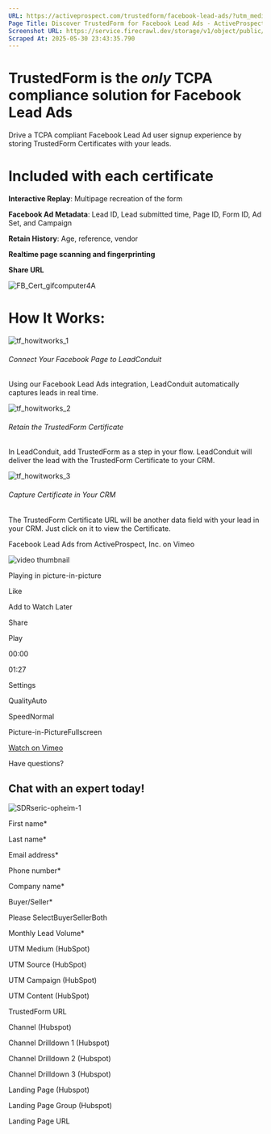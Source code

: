 ```yaml
---
URL: https://activeprospect.com/trustedform/facebook-lead-ads/?utm_medium=Marketing-CPC&utm_source=Website&utm_campaign=Google-CPC-US-PMax-Acquisition-Lead-TF
Page Title: Discover TrustedForm for Facebook Lead Ads - ActiveProspect
Screenshot URL: https://service.firecrawl.dev/storage/v1/object/public/media/screenshot-b27cc847-cf98-4bc8-b74a-dd226359abb5.png
Scraped At: 2025-05-30 23:43:35.790
---
```

# TrustedForm is the _only_ TCPA compliance solution for Facebook Lead Ads

Drive a TCPA compliant Facebook Lead Ad user signup experience by storing TrustedForm Certificates with your leads.

# Included with each certificate

**Interactive Replay**: Multipage recreation of the form

**Facebook Ad Metadata**: Lead ID, Lead submitted time, Page ID, Form ID, Ad Set, and Campaign

**Retain History**: Age, reference, vendor

**Realtime page scanning and fingerprinting**

**Share URL**

![FB_Cert_gifcomputer4A](https://activeprospect.com/wp-content/uploads/2022/02/FB_Cert_gifcomputer4.gif)

# How It Works:


![tf_howitworks_1](https://activeprospect.com/wp-content/uploads/2022/02/tf_howitworks_1.png)

###### Connect Your Facebook Page to LeadConduit

Using our Facebook Lead Ads integration, LeadConduit automatically captures leads in real time.

![tf_howitworks_2](https://activeprospect.com/wp-content/uploads/2022/02/tf_howitworks_2.png)

###### Retain the TrustedForm Certificate

In LeadConduit, add TrustedForm as a step in your flow. LeadConduit will deliver the lead with the TrustedForm Certificate to your CRM.

![tf_howitworks_3](https://activeprospect.com/wp-content/uploads/2022/02/tf_howitworks_3.png)

###### Capture Certificate in Your CRM

The TrustedForm Certificate URL will be another data field with your lead in your CRM. Just click on it to view the Certificate.

Facebook Lead Ads from ActiveProspect, Inc. on Vimeo

![video thumbnail](https://i.vimeocdn.com/video/1365363496-9ef6d1ae8f5047500e76acab5173a04fa8a973a0675dd1d337c7b49951220436-d?mw=80&q=85)

Playing in picture-in-picture

Like

Add to Watch Later

Share

Play

00:00

01:27

Settings

QualityAuto

SpeedNormal

Picture-in-PictureFullscreen

[Watch on Vimeo](https://vimeo.com/552915386)

Have questions?

## Chat with an expert today!

![SDRseric-opheim-1](https://activeprospect.com/wp-content/uploads/2023/09/SDRseric-opheim-1.png)

First name\*

Last name\*

Email address\*

Phone number\*

Company name\*

Buyer/Seller\*

Please SelectBuyerSellerBoth

Monthly Lead Volume\*

UTM Medium (HubSpot)

UTM Source (HubSpot)

UTM Campaign (HubSpot)

UTM Content (HubSpot)

TrustedForm URL

Channel (Hubspot)

Channel Drilldown 1 (Hubspot)

Channel Drilldown 2 (Hubspot)

Channel Drilldown 3 (Hubspot)

Landing Page (Hubspot)

Landing Page Group (Hubspot)

Landing Page URL



